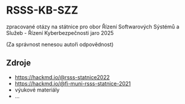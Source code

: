 # RSSS-KB-SZZ

zpracované otázy na státnice pro obor Řízení Softwarových Sýstémů a Služeb - Řízení Kyberbezpečnosti jaro 2025

(Za správnost nenesou autoři odpovědnost)

## Zdroje

- https://hackmd.io/@rsss-statnice2022
- https://hackmd.io/@fi-muni-rsss-statnice-2021
- výukové materiály
- ...


  
